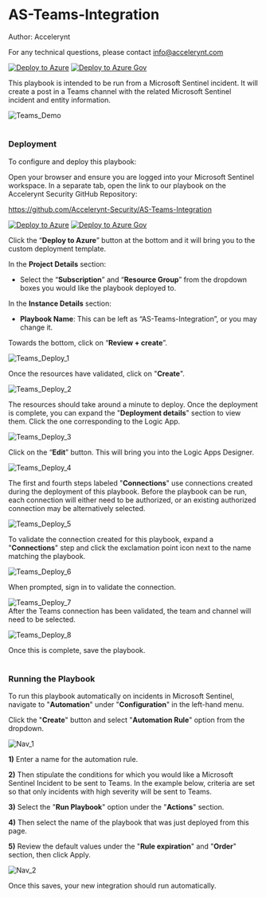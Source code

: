 # AS-Teams-Integration

Author: Accelerynt

For any technical questions, please contact info@accelerynt.com  

[![Deploy to Azure](https://aka.ms/deploytoazurebutton)](https://portal.azure.com/#create/Microsoft.Template/uri/https%3A%2F%2Fraw.githubusercontent.com%2FAccelerynt-Security%2FAS-Teams-Integration%2Fmain%2Fazuredeploy.json)
[![Deploy to Azure Gov](https://aka.ms/deploytoazuregovbutton)](https://portal.azure.us/#create/Microsoft.Template/uri/https%3A%2F%2Fraw.githubusercontent.com%2FAccelerynt-Security%2FAS-Teams-Integration%2Fmain%2Fazuredeploy.json)       

This playbook is intended to be run from a Microsoft Sentinel incident. It will create a post in a Teams channel with the related Microsoft Sentinel incident and entity information.
                                                                                                                                     
![Teams_Demo](Images/Teams_Demo.png)
                                                                                                                                     
                                                                                                 
#
### Deployment                                                                                                         
                                                                                                        
To configure and deploy this playbook:
 
Open your browser and ensure you are logged into your Microsoft Sentinel workspace. In a separate tab, open the link to our playbook on the Accelerynt Security GitHub Repository:

https://github.com/Accelerynt-Security/AS-Teams-Integration

[![Deploy to Azure](https://aka.ms/deploytoazurebutton)](https://portal.azure.com/#create/Microsoft.Template/uri/https%3A%2F%2Fraw.githubusercontent.com%2FAccelerynt-Security%2FAS-Teams-Integration%2Fmain%2Fazuredeploy.json)
[![Deploy to Azure Gov](https://aka.ms/deploytoazuregovbutton)](https://portal.azure.us/#create/Microsoft.Template/uri/https%3A%2F%2Fraw.githubusercontent.com%2FAccelerynt-Security%2FAS-Teams-Integration%2Fmain%2Fazuredeploy.json)                                             

Click the “**Deploy to Azure**” button at the bottom and it will bring you to the custom deployment template.

In the **Project Details** section:

* Select the “**Subscription**” and “**Resource Group**” from the dropdown boxes you would like the playbook deployed to.  

In the **Instance Details** section:   

* **Playbook Name**: This can be left as “AS-Teams-Integration”, or you may change it.  

Towards the bottom, click on “**Review + create**”. 

![Teams_Deploy_1](Images/Teams_Deploy_1.png)

Once the resources have validated, click on "**Create**".

![Teams_Deploy_2](Images/Teams_Deploy_2.png)

The resources should take around a minute to deploy. Once the deployment is complete, you can expand the "**Deployment details**" section to view them.
Click the one corresponding to the Logic App.

![Teams_Deploy_3](Images/Teams_Deploy_3.png)

Click on the “**Edit**” button. This will bring you into the Logic Apps Designer.

![Teams_Deploy_4](Images/Teams_Deploy_4.png)

The first and fourth steps labeled "**Connections**" use connections created during the deployment of this playbook. Before the playbook can be run, each connection will either need to be authorized, or an existing authorized connection may be alternatively selected.  

![Teams_Deploy_5](Images/Teams_Deploy_5.png)

To validate the connection created for this playbook, expand a "**Connections**" step and click the exclamation point icon next to the name matching the playbook.
                                                                                                
![Teams_Deploy_6](Images/Teams_Deploy_6.png)

When prompted, sign in to validate the connection.                                                                                                
                                                                                                
![Teams_Deploy_7](Images/Teams_Deploy_7.png)                                                                                                                                                                                                                                                   
After the Teams connection has been validated, the team and channel will need to be selected.

![Teams_Deploy_8](Images/Teams_Deploy_8.png)  

Once this is complete, save the playbook.

#
### Running the Playbook
To run this playbook automatically on incidents in Microsoft Sentinel, navigate to "**Automation**" under "**Configuration**" in the left-hand menu.

Click the "**Create**" button and select "**Automation Rule**" option from the dropdown.

![Nav_1](Images/Nav_1.png)


**1)** Enter a name for the automation rule. 

**2)** Then stipulate the conditions for which you would like a Microsoft Sentinel Incident to be sent to Teams. In the example below, criteria are set so that only incidents with high severity will be sent to Teams. 

**3)** Select the "**Run Playbook**" option under the "**Actions**" section. 

**4)** Then select the name of the playbook that was just deployed from this page. 

**5)** Review the default values under the "**Rule expiration**" and "**Order**" section, then click Apply.

![Nav_2](Images/Nav_2.png)

Once this saves, your new integration should run automatically.
